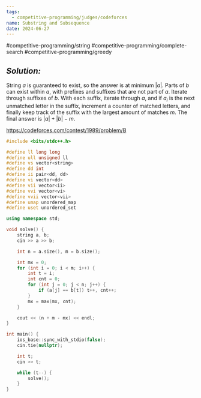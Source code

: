 ```yaml
---
tags:
  - competitive-programming/judges/codeforces
name: Substring and Subsequence
date: 2024-06-27
---
```

#competitive-programming/string #competitive-programming/complete-search #competitive-programming/greedy
## _Solution:_
String $a$ is guaranteed to exist, so the answer is at minimum $|a|$. Parts of $b$ can exist within $a$, with prefixes and suffixes that are not part of $a$. Iterate through suffixes of $b$. With each suffix, iterate through $a$, and if $a_i$ is the next unmatched letter in the suffix, increment a counter of matched letters, and finally keep track of the suffix with the largest amount of matches $m$. The final answer is $|a|+|b|-m$.

https://codeforces.com/contest/1989/problem/B
```cpp
#include <bits/stdc++.h>

#define ll long long
#define ull unsigned ll
#define vs vector<string>
#define dd int
#define ii pair<dd, dd>
#define vi vector<dd>
#define vii vector<ii>
#define vvi vector<vi>
#define vvii vector<vii>
#define umap unordered_map
#define uset unordered_set

using namespace std;

void solve() {
    string a, b;
    cin >> a >> b;

    int n = a.size(), m = b.size();

    int mx = 0;
    for (int i = 0; i < m; i++) {
        int t = i;
        int cnt = 0;
        for (int j = 0; j < n; j++) {
            if (a[j] == b[t]) t++, cnt++;
        }
        mx = max(mx, cnt);
    }

    cout << (n + m - mx) << endl;
}

int main() {
    ios_base::sync_with_stdio(false);
    cin.tie(nullptr);

    int t;
    cin >> t;

    while (t--) {
        solve();
    }
}
```